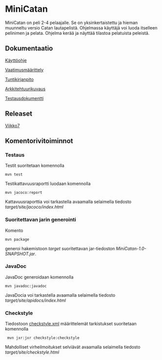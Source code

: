 # MiniCatan

MiniCatan on peli 2-4 pelaajalle. Se on yksinkertaistettu ja hieman muunneltu versio Catan lautapelistä. Ohjelmassa käyttäjä voi luoda itselleen pelinimen ja pelata. Ohjelma kerää ja näyttää tilastoa pelatuista peleistä.

## Dokumentaatio

[Käyttöohje](https://github.com/014728019/otm-harjoitustyo/blob/master/MiniCatan/dokumentointi/kayttoohje.md)

[Vaatimusmäärittely](https://github.com/014728019/otm-harjoitustyo/blob/master/MiniCatan/dokumentointi/vaatimusmaarittely.md)

[Tuntikirjanpito](https://github.com/014728019/otm-harjoitustyo/blob/master/MiniCatan/dokumentointi/tuntikirjanpito.md)

[Arkkitehtuurikuvaus](https://github.com/014728019/otm-harjoitustyo/blob/master/MiniCatan/dokumentointi/arkkitehtuuri.md)

[Testausdokumentti](https://github.com/014728019/otm-harjoitustyo/blob/master/MiniCatan/dokumentointi/testaus.md)

## Releaset

[Viikko7](https://github.com/014728019/otm-harjoitustyo/releases/tag/viikko7)

## Komentorivitoiminnot

### Testaus

Testit suoritetaan komennolla

```
mvn test
```

Testikattavuusraportti luodaan komennolla

```
mvn jacoco:report
```

Kattavuusraporttia voi tarkastella avaamalla selaimella tiedosto _target/site/jacoco/index.html_

### Suoritettavan jarin generointi

Komento

```
mvn package
```

generoi hakemistoon _target_ suoritettavan jar-tiedoston _MiniCatan-1.0-SNAPSHOT.jar_.

### JavaDoc

JavaDoc generoidaan komennolla

```
mvn javadoc:javadoc
```

JavaDocia voi tarkastella avaamalla selaimella tiedosto _target/site/apidocs/index.html_

### Checkstyle

Tiedostoon [checkstyle.xml](https://github.com/014728019/otm-harjoitustyo/blob/master/MiniCatan/checkstyle.xml) määrittelemät tarkistukset suoritetaan komennolla

```
 mvn jxr:jxr checkstyle:checkstyle
```

Mahdolliset virheilmoitukset selviävät avaamalla selaimella tiedosto _target/site/checkstyle.html_
